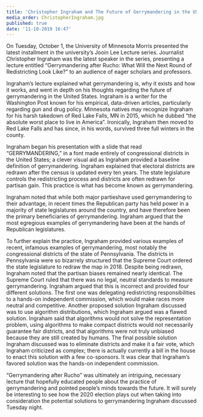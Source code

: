 ```yaml
---
title: 'Christopher Ingraham and The Future of Gerrymandering in the US'
media_order: ChristopherIngraham.jpg
published: true
date: '11-10-2019 16:47'
---
```


On Tuesday, October 1, the University of Minnesota Morris presented the latest installment in the university’s Jooin Lee Lecture series. Journalist Christopher Ingraham was the latest speaker in the series, presenting a lecture entitled “Gerrymandering after Rucho: What Will the Next Round of Redistricting Look Like?” to an audience of eager scholars and professors.

Ingraham’s lecture explained what gerrymandering is, why it exists and how it works, and went in depth on his thoughts regarding the future of gerrymandering in the United States. Ingraham is a writer for the Washington Post known for his empirical, data-driven articles, particularly regarding gun and drug policy. Minnesota natives may recognize Ingraham for his harsh takedown of Red Lake Falls, MN in 2015, which he dubbed “the absolute worst place to live in America”. Ironically, Ingraham then moved to Red Lake Falls and has since, in his words, survived three full winters in the county.

Ingraham began his presentation with a slide that read “GERRYMANDERING,” in a font made entirely of congressional districts in the United States; a clever visual aid as Ingraham provided a baseline definition of gerrymandering. Ingraham explained that electoral districts are redrawn after the census is updated every ten years. The state legislature controls the redistricting process and districts are often redrawn for partisan gain. This practice is what has become known as gerrymandering.

Ingraham noted that while both major partieshave used gerrymandering to their advantage, in recent times the Republican party has held power in a majority of state legislatures around the country, and have therefore been the primary beneficiaries of gerrymandering. Ingraham argued that the most egregious examples of gerrymandering have been at the hands of Republican legislatures.

To further explain the practice, Ingraham provided various examples of recent, infamous examples of gerrymandering, most notably the congressional districts of the state of Pennsylvania. The districts in Pennsylvania were so bizarrely structured that the Supreme Court ordered the state legislature to redraw the map in 2018. Despite being redrawn, Ingraham noted that the partisan biases remained nearly identical. The Supreme Court ruled that there was no legal, neutral standards to measure gerrymandering. Ingraham argued that this is incorrect and provided four different solutions. The first one was delegating redistricting responsibilities to a hands-on independent commission, which would make races more neutral and competitive. Another proposed solution Ingraham discussed was to use algorithm distributions, which Ingraham argued was a flawed solution. Ingraham said that algorithms would not solve the representation problem, using algorithms to make compact districts would not necessarily guarantee fair districts, and that algorithms were not truly unbiased because they are still created by humans. The final possible solution Ingraham discussed was to eliminate districts and make it a fair vote, which Ingraham criticized as complex; there is actually currently a bill in the house to enact this solution with a few co-sponsors. It was clear that Ingraham’s favored solution was the hands-on independent commission.

“Gerrymandering after Rucho” was ultimately an intriguing, necessary lecture that hopefully educated people about the practice of gerrymandering and pointed people’s minds towards the future. It will surely be interesting to see how the 2020 election plays out when taking into consideration the potential solutions to gerrymandering Ingraham discussed Tuesday night.